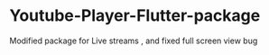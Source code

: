 # Youtube-Player-Flutter-package
Modified package for Live streams , and fixed full screen view bug
